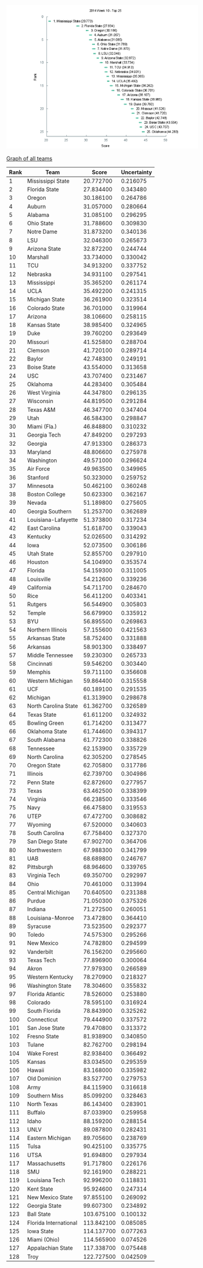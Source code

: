 ![Week 10 Top 25](img/week10-top25.png)

[Graph of all teams](img/week10.png)

 Rank | Team                           | Score      | Uncertainty
------|--------------------------------|------------|------------
    1 | Mississippi State         |  20.772700 |   0.216075
    2 | Florida State             |  27.834400 |   0.343480
    3 | Oregon                    |  30.186100 |   0.264786
    4 | Auburn                    |  31.057000 |   0.280664
    5 | Alabama                   |  31.085100 |   0.296295
    6 | Ohio State                |  31.788600 |   0.309830
    7 | Notre Dame                |  31.873200 |   0.340136
    8 | LSU                       |  32.046300 |   0.265673
    9 | Arizona State             |  32.872200 |   0.244744
   10 | Marshall                  |  33.734000 |   0.330042
   11 | TCU                       |  34.913200 |   0.337752
   12 | Nebraska                  |  34.931100 |   0.297541
   13 | Mississippi               |  35.365200 |   0.261174
   14 | UCLA                      |  35.492200 |   0.241315
   15 | Michigan State            |  36.261900 |   0.323514
   16 | Colorado State            |  36.701000 |   0.319964
   17 | Arizona                   |  38.106600 |   0.258115
   18 | Kansas State              |  38.985400 |   0.324965
   19 | Duke                      |  39.760200 |   0.293649
   20 | Missouri                  |  41.525800 |   0.288704
   21 | Clemson                   |  41.720100 |   0.289714
   22 | Baylor                    |  42.748300 |   0.249191
   23 | Boise State               |  43.554000 |   0.313658
   24 | USC                       |  43.707400 |   0.231467
   25 | Oklahoma                  |  44.283400 |   0.305484
   26 | West Virginia             |  44.347800 |   0.296135
   27 | Wisconsin                 |  44.819500 |   0.291284
   28 | Texas A&M                 |  46.347700 |   0.347404
   29 | Utah                      |  46.584300 |   0.298847
   30 | Miami (Fla.)              |  46.848800 |   0.310232
   31 | Georgia Tech              |  47.849200 |   0.297293
   32 | Georgia                   |  47.913300 |   0.286373
   33 | Maryland                  |  48.806600 |   0.275978
   34 | Washington                |  49.571000 |   0.296624
   35 | Air Force                 |  49.963500 |   0.349965
   36 | Stanford                  |  50.323000 |   0.259752
   37 | Minnesota                 |  50.462100 |   0.360248
   38 | Boston College            |  50.623300 |   0.362167
   39 | Nevada                    |  51.189800 |   0.275605
   40 | Georgia Southern          |  51.253700 |   0.362689
   41 | Louisiana-Lafayette       |  51.373800 |   0.317234
   42 | East Carolina             |  51.618700 |   0.339043
   43 | Kentucky                  |  52.026500 |   0.314292
   44 | Iowa                      |  52.073500 |   0.306186
   45 | Utah State                |  52.855700 |   0.297910
   46 | Houston                   |  54.104900 |   0.353574
   47 | Florida                   |  54.159300 |   0.311005
   48 | Louisville                |  54.212600 |   0.339236
   49 | California                |  54.711700 |   0.284670
   50 | Rice                      |  56.411200 |   0.403341
   51 | Rutgers                   |  56.544900 |   0.305803
   52 | Temple                    |  56.679900 |   0.335912
   53 | BYU                       |  56.895500 |   0.269863
   54 | Northern Illinois         |  57.155600 |   0.421563
   55 | Arkansas State            |  58.752400 |   0.331888
   56 | Arkansas                  |  58.901300 |   0.338497
   57 | Middle Tennessee          |  59.230300 |   0.265733
   58 | Cincinnati                |  59.546200 |   0.303440
   59 | Memphis                   |  59.711100 |   0.356608
   60 | Western Michigan          |  59.864400 |   0.315558
   61 | UCF                       |  60.189100 |   0.291535
   62 | Michigan                  |  61.313900 |   0.298678
   63 | North Carolina State      |  61.362700 |   0.326589
   64 | Texas State               |  61.611200 |   0.324932
   65 | Bowling Green             |  61.714200 |   0.313477
   66 | Oklahoma State            |  61.744600 |   0.394317
   67 | South Alabama             |  61.772300 |   0.338826
   68 | Tennessee                 |  62.153900 |   0.335729
   69 | North Carolina            |  62.305200 |   0.278545
   70 | Oregon State              |  62.705800 |   0.317786
   71 | Illinois                  |  62.739700 |   0.304986
   72 | Penn State                |  62.872600 |   0.277957
   73 | Texas                     |  63.462500 |   0.338399
   74 | Virginia                  |  66.238500 |   0.333546
   75 | Navy                      |  66.475800 |   0.319553
   76 | UTEP                      |  67.472700 |   0.308682
   77 | Wyoming                   |  67.520000 |   0.340603
   78 | South Carolina            |  67.758400 |   0.327370
   79 | San Diego State           |  67.902700 |   0.364706
   80 | Northwestern              |  67.988300 |   0.341799
   81 | UAB                       |  68.689800 |   0.246767
   82 | Pittsburgh                |  68.964600 |   0.339765
   83 | Virginia Tech             |  69.350700 |   0.292997
   84 | Ohio                      |  70.461000 |   0.313994
   85 | Central Michigan          |  70.640500 |   0.231388
   86 | Purdue                    |  71.050300 |   0.375326
   87 | Indiana                   |  71.272500 |   0.260051
   88 | Louisiana-Monroe          |  73.472800 |   0.364410
   89 | Syracuse                  |  73.523500 |   0.292377
   90 | Toledo                    |  74.575300 |   0.295266
   91 | New Mexico                |  74.782800 |   0.294599
   92 | Vanderbilt                |  76.156200 |   0.295660
   93 | Texas Tech                |  77.896900 |   0.300064
   94 | Akron                     |  77.979300 |   0.266589
   95 | Western Kentucky          |  78.270900 |   0.218327
   96 | Washington State          |  78.304600 |   0.355832
   97 | Florida Atlantic          |  78.526000 |   0.253880
   98 | Colorado                  |  78.595100 |   0.316924
   99 | South Florida             |  78.843900 |   0.325262
  100 | Connecticut               |  79.444900 |   0.337572
  101 | San Jose State            |  79.470800 |   0.313372
  102 | Fresno State              |  81.938900 |   0.340850
  103 | Tulane                    |  82.762700 |   0.298194
  104 | Wake Forest               |  82.938400 |   0.366492
  105 | Kansas                    |  83.034500 |   0.295359
  106 | Hawaii                    |  83.168000 |   0.335982
  107 | Old Dominion              |  83.527700 |   0.279753
  108 | Army                      |  84.115900 |   0.316618
  109 | Southern Miss             |  85.099200 |   0.328463
  110 | North Texas               |  86.143400 |   0.283901
  111 | Buffalo                   |  87.033900 |   0.259958
  112 | Idaho                     |  88.159200 |   0.288154
  113 | UNLV                      |  89.087800 |   0.282431
  114 | Eastern Michigan          |  89.705600 |   0.238769
  115 | Tulsa                     |  90.425100 |   0.335775
  116 | UTSA                      |  91.694800 |   0.297934
  117 | Massachusetts             |  91.717800 |   0.226176
  118 | SMU                       |  92.161900 |   0.288221
  119 | Louisiana Tech            |  92.996200 |   0.118831
  120 | Kent State                |  95.924600 |   0.247314
  121 | New Mexico State          |  97.855100 |   0.269092
  122 | Georgia State             |  99.607300 |   0.234892
  123 | Ball State                | 103.675100 |   0.100132
  124 | Florida International     | 113.842100 |   0.085085
  125 | Iowa State                | 114.137700 |   0.077263
  126 | Miami (Ohio)              | 114.565900 |   0.074526
  127 | Appalachian State         | 117.338700 |   0.075448
  128 | Troy                      | 122.727500 |   0.042509
